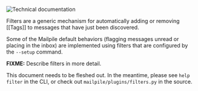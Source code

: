 ![Technical documentation](https://github.com/pagekite/Mailpile/wiki/images/page-technical.png)

Filters are a generic mechanism for automatically adding or removing [[Tags]]
to messages that have just been discovered.

Some of the Mailpile default behaviors (flagging messages unread or
placing in the inbox) are implemented using filters that are configured
by the `--setup` command.

**FIXME:** Describe filters in more detail.

This document needs to be fleshed out. In the meantime, please see
`help filter` in the CLI, or check out `mailpile/plugins/filters.py` in
the source.


